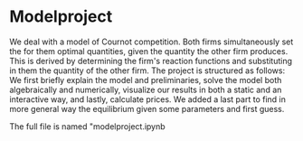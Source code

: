 # Modelproject

We deal with a model of Cournot competition. Both firms simultaneously set the for them optimal quantities, given the quantity the other firm produces. This is derived by determining the firm's reaction functions and substituting in them the quantity of the other firm. The project is structured as follows: We first briefly explain the model and preliminaries, solve the model both algebraically and numerically, visualize our results in both a static and an interactive way, and lastly, calculate prices. We added a last part to find in more general way the equilibrium given some parameters and first guess.

The full file is named "modelproject.ipynb